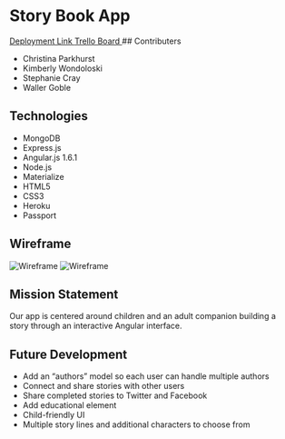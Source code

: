 # Story Book App

<a href="https://storyify.herokuapp.com">
Deployment Link
</a>

<a href="https://trello.com/b/BC1sJOOj/wdi-project-3">
Trello Board
</a>
## Contributers

* Christina Parkhurst
* Kimberly Wondoloski
* Stephanie Cray
* Waller Goble

## Technologies

* MongoDB
* Express.js
* Angular.js 1.6.1
* Node.js 
* Materialize
* HTML5
* CSS3
* Heroku
* Passport

## Wireframe

![Wireframe](..public/images/WIREFRAME1.jpg)
![Wireframe](..public/images/WIREFRAME2.jpg")

<!--
 <img src="public/images/WIREFRAME1.jpg">
 <img src="public/images/WIREFRAME2.jpg">
-->

## Mission Statement

Our app is centered around children and an adult companion building a story through an interactive Angular interface. 

## Future Development

* Add an “authors” model so each user can handle multiple authors
* Connect and share stories with other users
* Share completed stories to Twitter and Facebook
* Add educational element
* Child-friendly UI 
* Multiple story lines and additional characters to choose from